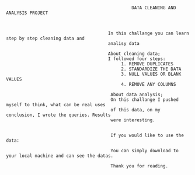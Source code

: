                                                     DATA CLEANING AND ANALYSIS PROJECT 


                                                
                                           In this challange you can learn step by step cleaning data and 
                                           analisy data 

                                           About cleaning data; 
                                           I followed four steps:
                                                1. REMOVE DUPLICATES
                                                2. STANDARDIZE THE DATA
                                                3. NULL VALUES OR BLANK VALUES
                                                4. REMOVE ANY COLUMNS

                                            About data analysis;
                                            On this challange I pushed myself to think, what can be real uses
                                            of this data, on my conclusion, I wrote the queries. Results 
                                            were interesting. 


                                            If you would like to use the data:

                                            You can simply download to your local machine and can see the datas.

                                            Thank you for reading.
                                            
                                          
             
                                                
